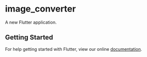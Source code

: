 # image_converter

A new Flutter application.

## Getting Started

For help getting started with Flutter, view our online
[documentation](https://flutter.io/).
